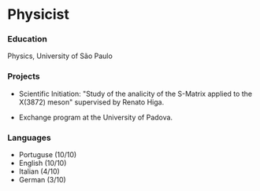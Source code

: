 # Physicist

### Education
Physics, University of São Paulo

### Projects
 - Scientific Initiation: "Study of the analicity of the S-Matrix applied to the X(3872) meson" supervised by Renato Higa.

 - Exchange program at the University of Padova.

### Languages

 - Portuguse (10/10)
 - English (10/10)
 - Italian (4/10)
 - German (3/10)
